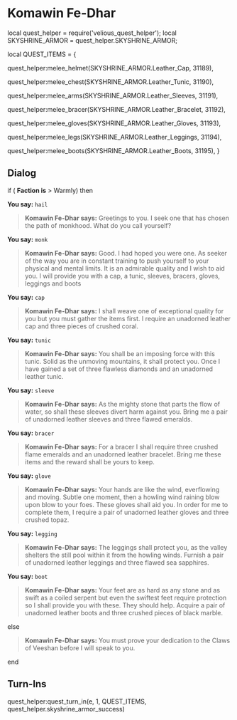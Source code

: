 # Komawin Fe-Dhar


local quest_helper = require('velious_quest_helper');
local SKYSHRINE_ARMOR = quest_helper.SKYSHRINE_ARMOR;

local QUEST_ITEMS = {

quest_helper:melee_helmet(SKYSHRINE_ARMOR.Leather_Cap, 31189), 

quest_helper:melee_chest(SKYSHRINE_ARMOR.Leather_Tunic, 31190), 

quest_helper:melee_arms(SKYSHRINE_ARMOR.Leather_Sleeves, 31191), 

quest_helper:melee_bracer(SKYSHRINE_ARMOR.Leather_Bracelet, 31192), 

quest_helper:melee_gloves(SKYSHRINE_ARMOR.Leather_Gloves, 31193), 

quest_helper:melee_legs(SKYSHRINE_ARMOR.Leather_Leggings, 31194), 

quest_helper:melee_boots(SKYSHRINE_ARMOR.Leather_Boots, 31195), 
}

## Dialog

if ( **Faction is** > Warmly) then 


**You say:** `hail`




>**Komawin Fe-Dhar says:** Greetings to you. I seek one that has chosen the path of monkhood. What do you call yourself?


**You say:** `monk`




>**Komawin Fe-Dhar says:** Good. I had hoped you were one. As seeker of the way you are in constant training to push yourself to your physical and mental limits. It is an admirable quality and I wish to aid you. I will provide you with a cap, a tunic, sleeves, bracers, gloves, leggings and boots


**You say:** `cap`




>**Komawin Fe-Dhar says:** I shall weave one of exceptional quality for you but you must gather the items first. I require an unadorned leather cap and three pieces of crushed coral.


**You say:** `tunic`




>**Komawin Fe-Dhar says:** You shall be an imposing force with this tunic. Solid as the unmoving mountains, it shall protect you. Once I have gained a set of three flawless diamonds and an unadorned leather tunic.




**You say:** `sleeve`




>**Komawin Fe-Dhar says:** As the mighty stone that parts the flow of water, so shall these sleeves divert harm against you. Bring me a pair of unadorned leather sleeves and three flawed emeralds.


**You say:** `bracer`




>**Komawin Fe-Dhar says:** For a bracer I shall require three crushed flame emeralds and an unadorned leather bracelet. Bring me these items and the reward shall be yours to keep.


**You say:** `glove`




>**Komawin Fe-Dhar says:** Your hands are like the wind, everflowing and moving. Subtle one moment, then a howling wind raining blow upon blow to your foes. These gloves shall aid you. In order for me to complete them, I require a pair of unadorned leather gloves and three crushed topaz.


**You say:** `legging`




>**Komawin Fe-Dhar says:** The leggings shall protect you, as the valley shelters the still pool within it from the howling winds. Furnish a pair of unadorned leather leggings and three flawed sea sapphires.


**You say:** `boot`




>**Komawin Fe-Dhar says:** Your feet are as hard as any stone and as swift as a coiled serpent but even the swiftest feet require protection so I shall provide you with these. They should help. Acquire a pair of unadorned leather boots and three crushed pieces of black marble.


else 


>**Komawin Fe-Dhar says:** You must prove your dedication to the Claws of Veeshan before I will speak to you.


end


## Turn-Ins

quest_helper:quest_turn_in(e, 1, QUEST_ITEMS, quest_helper.skyshrine_armor_success)

